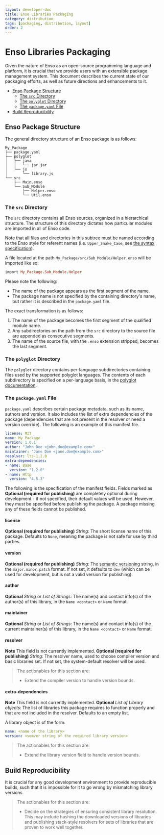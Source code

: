 ```yaml
---
layout: developer-doc
title: Enso Libraries Packaging
category: distribution
tags: [packaging, distribution, layout]
order: 2
---
```


# Enso Libraries Packaging
Given the nature of Enso as an open-source programming language and platform,
it is crucial that we provide users with an extensible package management
system. This document describes the current state of our packaging efforts, as
well as future directions and enhancements to it.

<!-- MarkdownTOC levels="2,3" autolink="true" -->

- [Enso Package Structure](#enso-package-structure)
  - [The `src` Directory](#the-src-directory)
  - [The `polyglot` Directory](#the-polyglot-directory)
  - [The `package.yaml` File](#the-packageyaml-file)
- [Build Reproducibility](#build-reproducibility)

<!-- /MarkdownTOC -->

## Enso Package Structure
The general directory structure of an Enso package is as follows:

```
My_Package
├── package.yaml
├── polyglot
│   ├── java
│   │   └── jar.jar
│   └── js
│       └── library.js
└── src
    ├── Main.enso
    └── Sub_Module
        ├── Helper.enso
        └── Util.enso
```

### The `src` Directory
The `src` directory contains all Enso sources, organized in a hierarchical
structure. The structure of this directory dictates how particular modules
are imported in all of Enso code.

Note that all files and directories in this subtree must be named according
to the Enso style for referent names (i.e. `Upper_Snake_Case`, see
[the syntax specification](../syntax/naming.md#naming-constructs)).

A file located at the path `My_Package/src/Sub_Module/Helper.enso` will be
imported like so:

```ruby
import My_Package.Sub_Module.Helper
```

Please note the following:

- The name of the package appears as the first segment of the name.
- The package name is not specified by the containing directory's name,
  but rather it is described in the `package.yaml` file.

The exact transformation is as follows:

1. The name of the package becomes the first segment of the qualified module
   name.
2. Any subdirectories on the path from the `src` directory to the source file
   are appended as consecutive segments.
3. The name of the source file, with the `.enso` extension stripped, becomes
   the last segment.

### The `polyglot` Directory
The `polyglot` directory contains per-language subdirectories containing files
used by the supported polyglot languages. The contents of each subdirectory is
specified on a per-language basis, in the
[polyglot documentation](../polyglot/README.md).

### The `package.yaml` File
`package.yaml` describes certain package metadata, such as its name, authors
and version. It also includes the list of extra dependencies of the package
(dependencies that are not present in the resolver or need a version override).
The following is an example of this manifest file.

```yaml
license: MIT
name: My_Package
version: 1.0.1
author: "John Doe <john.doe@example.com>"
maintainer: "Jane Doe <jane.doe@example.com>"
resolver: lts-1.2.0
extra-dependencies:
- name: Base
  version: "1.2.0"
- name: Http
  version: "4.5.3"
```

The following is the specification of the manifest fields.
Fields marked as **Optional (required for publishing)** are completely optional
during development - if not specified, their default values will be used.
However, they must be specified before publishing the package. A package missing
any of these fields cannot be published. 

#### license
**Optional (required for publishing)** *String*: The short license name of this
package. Defaults to `None`, meaning the package is not safe for use by third
parties.

#### version
**Optional (required for publishing)** *String*: The
[semantic versioning](https://semver.org/) string, in the `major.minor.patch`
format. If not set, it defaults to `dev` (which can be used for development, but
is not a valid version for publishing).

#### author
**Optional** *String* or *List of Strings*: The name(s) and contact info(s) of
the author(s) of this library, in the `Name <contact>` or `Name` format.

#### maintainer
**Optional** *String* or *List of Strings*: The name(s) and contact info(s)
of the current maintainer(s) of this library, in the `Name <contact>` or `Name`
format.

#### resolver
**Note** This field is not currently implemented.
**Optional (required for publishing)** *String*: The resolver name, used to
choose compiler version and basic libraries set. If not set, the system-default
resolver will be used.

> The actionables for this section are:
>
> - Extend the compiler version to handle version bounds.

#### extra-dependencies
**Note** This field is not currently implemented.
**Optional** *List of Library objects*: The list of libraries this package
requires to function properly and that are not included in the resolver.
Defaults to an empty list.

A library object is of the form:

```yaml
name: <name of the library>
version: <semver string of the required library version>
```

> The actionables for this section are:
>
> - Extend the library version field to handle version bounds.

## Build Reproducibility
It is crucial for any good development environment to provide reproducible
builds, such that it is impossible for it to go wrong by mismatching library
versions.

> The actionables for this section are:
> 
> - Decide on the strategies of ensuring consistent library resolution. This
>   may include hashing the downloaded versions of libraries and publishing
>   stack-style resolvers for sets of libraries that are proven to work well
>   together.
